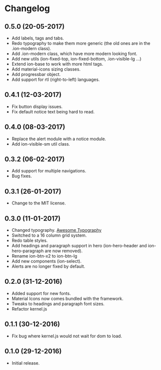 # Changelog

## 0.5.0 (20-05-2017)
- Add labels, tags and tabs.
- Redo typography to make them more generic (the old ones are in the .ion-modern class).
- Add .ion-modern class, which have more modern looking font.
- Add new utils (ion-fixed-top, ion-fixed-bottom, .ion-visible-lg ...)
- Extend ion-base to work with more html tags.
- Add material-icons sizing classes.
- Add progressbar object.
- Add support for rtl (right-to-left) languages.

## 0.4.1 (12-03-2017)
- Fix button display issues.
- Fix default notice text being hard to read.

## 0.4.0 (08-03-2017)
- Replace the alert module with a notice module.
- Add ion-visible-sm util class.

## 0.3.2 (06-02-2017)
- Add support for multiple navigations.
- Bug fixes.

## 0.3.1 (26-01-2017)
- Change to the MIT license.

## 0.3.0 (11-01-2017)
- Changed typography.
  [Awesome Typography](https://vaporwave98.github.io/awesome-typography)
- Switched to a 16 column grid system.
- Redo table styles.
- Add headings and paragraph support in hero (ion-hero-header and ion-hero-paragraph are
  now removed).
- Rename ion-btn-x2 to ion-btn-lg
- Add new components (ion-select).
- Alerts are no longer fixed by default.

## 0.2.0 (31-12-2016)
- Added support for new fonts.
- Material Icons now comes bundled with the framework.
- Tweaks to headings and paragraph font sizes.
- Refactor kernel.js

## 0.1.1 (30-12-2016)
- Fix bug where kernel.js would not wait for dom to load.

## 0.1.0 (29-12-2016)
- Initial release.

